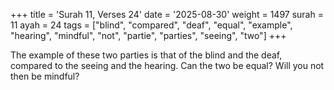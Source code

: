 +++
title = 'Surah 11, Verses 24'
date = '2025-08-30'
weight = 1497
surah = 11
ayah = 24
tags = ["blind", "compared", "deaf", "equal", "example", "hearing", "mindful", "not", "partie", "parties", "seeing", "two"]
+++

The example of these two parties is that of the blind and the deaf, compared to the seeing and the hearing. Can the two be equal? Will you not then be mindful?